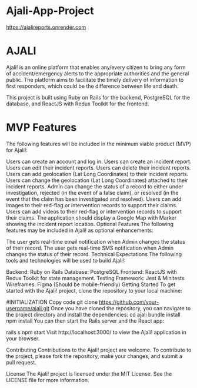# Ajali-App-Project
https://ajalireports.onrender.com


# AJALI
Ajali! is an online platform that enables any/every citizen to bring any form of accident/emergency alerts to the appropriate authorities and the general public. The platform aims to facilitate the timely delivery of information to first responders, which could be the difference between life and death.

This project is built using Ruby on Rails for the backend, PostgreSQL for the database, and ReactJS with Redux Toolkit for the frontend.

# MVP Features
The following features will be included in the minimum viable product (MVP) for Ajali!:

Users can create an account and log in.
Users can create an incident report.
Users can edit their incident reports.
Users can delete their incident reports.
Users can add geolocation (Lat Long Coordinates) to their incident reports.
Users can change the geolocation (Lat Long Coordinates) attached to their incident reports.
Admin can change the status of a record to either under investigation, rejected (in the event of a false claim), or resolved (in the event that the claim has been investigated and resolved).
Users can add images to their red-flag or intervention records to support their claims.
Users can add videos to their red-flag or intervention records to support their claims.
The application should display a Google Map with Marker showing the incident report location.
Optional Features
The following features may be included in Ajali! as optional enhancements:

The user gets real-time email notification when Admin changes the status of their record.
The user gets real-time SMS notification when Admin changes the status of their record.
Technical Expectations
The following tools and technologies will be used to build Ajali!:

Backend: Ruby on Rails
Database: PostgreSQL
Frontend: ReactJS with Redux Toolkit for state management.
Testing Framework: Jest & Minitests
Wireframes: Figma (Should be mobile-friendly)
Getting Started
To get started with the Ajali! project, clone the repository to your local machine:

#INITIALIZATION
Copy code
git clone https://github.com/your-username/ajali.git
Once you have cloned the repository, you can navigate to the project directory and install the dependencies:
cd ajali
bundle install
npm install
You can then start the Rails server and the React app:

rails s
npm start
Visit http://localhost:3000/ to view the Ajali! application in your browser.

Contributing
Contributions to the Ajali! project are welcome. To contribute to the project, please fork the repository, make your changes, and submit a pull request.

License
The Ajali! project is licensed under the MIT License. See the LICENSE file for more information.
